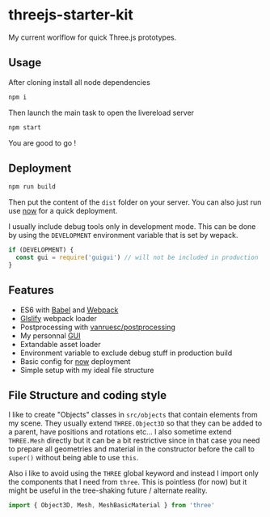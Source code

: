 threejs-starter-kit
===================

My current worlflow for quick Three.js prototypes.

## Usage
After cloning install all node dependencies
```bash
npm i
```

Then launch the main task to open the livereload server  
```bash
npm start
```

You are good to go !

## Deployment
```bash
npm run build
```
Then put the content of the `dist` folder on your server.
You can also just run use [now](https://zeit.co/now) for a quick deployment.

I usually include debug tools only in development mode. This can be done by using the `DEVELOPMENT` environment variable that is set by wepack.
```js
if (DEVELOPMENT) {
  const gui = require('guigui') // will not be included in production
}
```

## Features
- ES6 with [Babel](http://babeljs.io) and [Webpack](https://webpack.org)
- [Glslify](https://github.com/glslify/glslify) webpack loader
- Postprocessing with [vanruesc/postprocessing](https://github.com/vanruesc/postprocessing)
- My personnal [GUI](http://github.com/superguigui/guigui#dev)
- Extandable asset loader
- Environment variable to exclude debug stuff in production build
- Basic config for [now](https://zeit.co/now) deployment
- Simple setup with my ideal file structure

## File Structure and coding style
I like to create "Objects" classes in `src/objects` that contain elements from my scene. They usually extend `THREE.Object3D` so that they can be added to a parent, have positions and rotations etc... I also sometime extend `THREE.Mesh` directly but it can be a bit restrictive since in that case you need to prepare all geometries and material in the constructor before the call to `super()` without being able to use `this`.

Also i like to avoid using the `THREE` global keyword and instead I import only the components that I need from `three`. This is pointless (for now) but it might be useful in the tree-shaking future / alternate reality.
```js
import { Object3D, Mesh, MeshBasicMaterial } from 'three'
```
